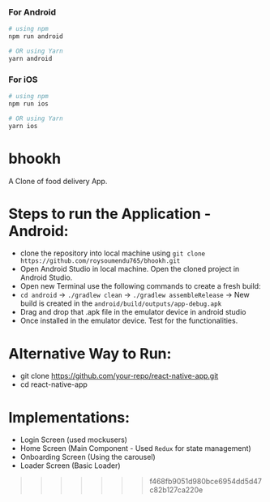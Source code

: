 

### For Android

```bash
# using npm
npm run android

# OR using Yarn
yarn android
```

### For iOS

```bash
# using npm
npm run ios

# OR using Yarn
yarn ios
```

# bhookh
A Clone of food delivery App.

# Steps to run the Application - Android:
- clone the repository into local machine using `git clone https://github.com/roysoumendu765/bhookh.git`
- Open Android Studio in local machine. Open the cloned project in Android Studio.
- Open new Terminal use the following commands to create a fresh build:
- `cd android` -> `./gradlew clean` -> `./gradlew assembleRelease` -> New build is created in the `android/build/outputs/app-debug.apk`
- Drag and drop that .apk file in the emulator device in android studio
- Once installed in the emulator device. Test for the functionalities.

# Alternative Way to Run:
- git clone https://github.com/your-repo/react-native-app.git
- cd react-native-app

# Implementations:
- Login Screen (used mockusers)
- Home Screen (Main Component - Used `Redux` for state management)
- Onboarding Screen (Using the carousel)
- Loader Screen (Basic Loader)

>>>>>>> f468fb9051d980bce6954dd5d47c82b127ca220e
